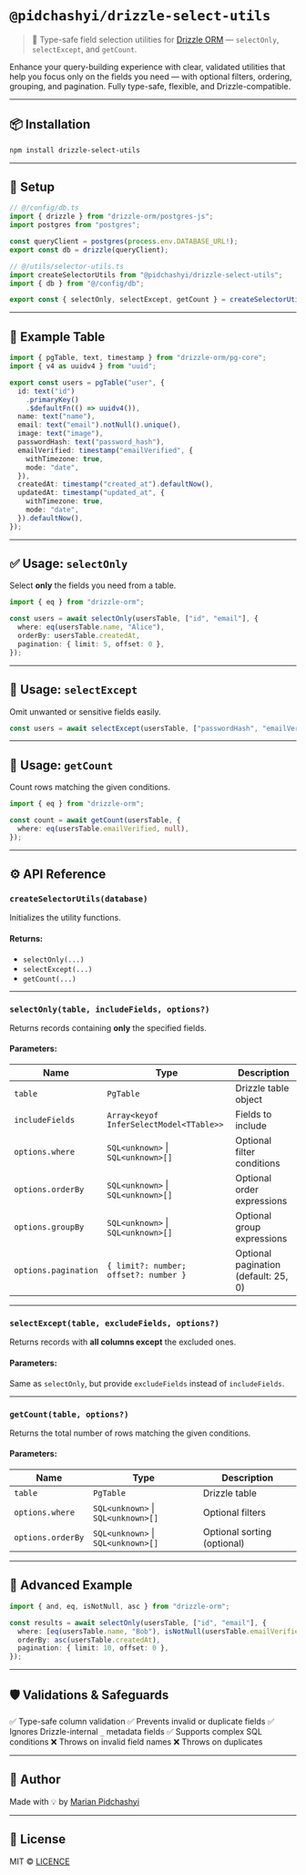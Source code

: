 # `@pidchashyi/drizzle-select-utils`

> 🧩 Type-safe field selection utilities for [Drizzle ORM](https://orm.drizzle.team) — `selectOnly`, `selectExcept`, and `getCount`.

Enhance your query-building experience with clear, validated utilities that help you focus only on the fields you need — with optional filters, ordering, grouping, and pagination. Fully type-safe, flexible, and Drizzle-compatible.

---

## 📦 Installation

```bash
npm install drizzle-select-utils
```

---

## 🔧 Setup

```ts
// @/config/db.ts
import { drizzle } from "drizzle-orm/postgres-js";
import postgres from "postgres";

const queryClient = postgres(process.env.DATABASE_URL!);
export const db = drizzle(queryClient);
```

```ts
// @/utils/selector-utils.ts
import createSelectorUtils from "@pidchashyi/drizzle-select-utils";
import { db } from "@/config/db";

export const { selectOnly, selectExcept, getCount } = createSelectorUtils(db);
```

---

## 🧩 Example Table

```ts
import { pgTable, text, timestamp } from "drizzle-orm/pg-core";
import { v4 as uuidv4 } from "uuid";

export const users = pgTable("user", {
  id: text("id")
    .primaryKey()
    .$defaultFn(() => uuidv4()),
  name: text("name"),
  email: text("email").notNull().unique(),
  image: text("image"),
  passwordHash: text("password_hash"),
  emailVerified: timestamp("emailVerified", {
    withTimezone: true,
    mode: "date",
  }),
  createdAt: timestamp("created_at").defaultNow(),
  updatedAt: timestamp("updated_at", {
    withTimezone: true,
    mode: "date",
  }).defaultNow(),
});
```

---

## ✅ Usage: `selectOnly`

Select **only** the fields you need from a table.

```ts
import { eq } from "drizzle-orm";

const users = await selectOnly(usersTable, ["id", "email"], {
  where: eq(usersTable.name, "Alice"),
  orderBy: usersTable.createdAt,
  pagination: { limit: 5, offset: 0 },
});
```

---

## 🚫 Usage: `selectExcept`

Omit unwanted or sensitive fields easily.

```ts
const users = await selectExcept(usersTable, ["passwordHash", "emailVerified"]);
```

---

## 🔢 Usage: `getCount`

Count rows matching the given conditions.

```ts
import { eq } from "drizzle-orm";

const count = await getCount(usersTable, {
  where: eq(usersTable.emailVerified, null),
});
```

---

## ⚙️ API Reference

### `createSelectorUtils(database)`

Initializes the utility functions.

#### Returns:

- `selectOnly(...)`
- `selectExcept(...)`
- `getCount(...)`

---

### `selectOnly(table, includeFields, options?)`

Returns records containing **only** the specified fields.

#### Parameters:

| Name                 | Type                                    | Description                          |
| -------------------- | --------------------------------------- | ------------------------------------ |
| `table`              | `PgTable`                               | Drizzle table object                 |
| `includeFields`      | `Array<keyof InferSelectModel<TTable>>` | Fields to include                    |
| `options.where`      | `SQL<unknown>` \| `SQL<unknown>[]`      | Optional filter conditions           |
| `options.orderBy`    | `SQL<unknown>` \| `SQL<unknown>[]`      | Optional order expressions           |
| `options.groupBy`    | `SQL<unknown>` \| `SQL<unknown>[]`      | Optional group expressions           |
| `options.pagination` | `{ limit?: number; offset?: number }`   | Optional pagination (default: 25, 0) |

---

### `selectExcept(table, excludeFields, options?)`

Returns records with **all columns except** the excluded ones.

#### Parameters:

Same as `selectOnly`, but provide `excludeFields` instead of `includeFields`.

---

### `getCount(table, options?)`

Returns the total number of rows matching the given conditions.

#### Parameters:

| Name              | Type                               | Description                 |
| ----------------- | ---------------------------------- | --------------------------- |
| `table`           | `PgTable`                          | Drizzle table               |
| `options.where`   | `SQL<unknown>` \| `SQL<unknown>[]` | Optional filters            |
| `options.orderBy` | `SQL<unknown>` \| `SQL<unknown>[]` | Optional sorting (optional) |

---

## 🧪 Advanced Example

```ts
import { and, eq, isNotNull, asc } from "drizzle-orm";

const results = await selectOnly(usersTable, ["id", "email"], {
  where: [eq(usersTable.name, "Bob"), isNotNull(usersTable.emailVerified)],
  orderBy: asc(usersTable.createdAt),
  pagination: { limit: 10, offset: 0 },
});
```

---

## 🛡️ Validations & Safeguards

✅ Type-safe column validation
✅ Prevents invalid or duplicate fields
✅ Ignores Drizzle-internal `_` metadata fields
✅ Supports complex SQL conditions
❌ Throws on invalid field names
❌ Throws on duplicates

---

## 👤 Author

Made with 💡 by [Marian Pidchashyi](https://github.com/Marian1309)

---

## 📄 License

MIT © [LICENCE](https://github.com/Marian1309/drizzle-select-utils/blob/main/LICENSE)
